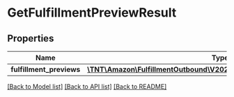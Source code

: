 # GetFulfillmentPreviewResult

## Properties
Name | Type | Description | Notes
------------ | ------------- | ------------- | -------------
**fulfillment_previews** | [**\TNT\Amazon\FulfillmentOutbound\V20200701\Model\FulfillmentPreviewList**](FulfillmentPreviewList.md) |  | [optional] 

[[Back to Model list]](../README.md#documentation-for-models) [[Back to API list]](../README.md#documentation-for-api-endpoints) [[Back to README]](../README.md)


